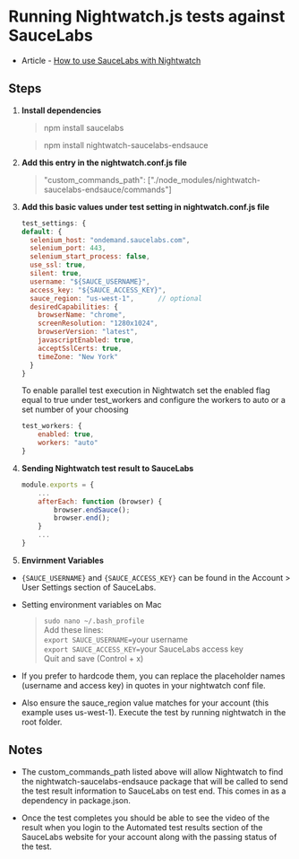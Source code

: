 # Running Nightwatch.js tests against SauceLabs

- Article - [How to use SauceLabs with Nightwatch](https://www.davidmello.com/how-to-use-nightwatch-with-saucelabs/)

## Steps

1) **Install dependencies**

    > npm install saucelabs 

    > npm install nightwatch-saucelabs-endsauce

2) **Add this entry in the nightwatch.conf.js file**

    > "custom_commands_path": ["./node_modules/nightwatch-saucelabs-endsauce/commands"]

3) **Add this basic values under test setting in nightwatch.conf.js file**

    ```js
    test_settings: {
    default: {
      selenium_host: "ondemand.saucelabs.com",
      selenium_port: 443,
      selenium_start_process: false,
      use_ssl: true,
      silent: true,
      username: "${SAUCE_USERNAME}",
      access_key: "${SAUCE_ACCESS_KEY}",
      sauce_region: "us-west-1",      // optional
      desiredCapabilities: {
        browserName: "chrome",
        screenResolution: "1280x1024",
        browserVersion: "latest",
        javascriptEnabled: true,
        acceptSslCerts: true,
        timeZone: "New York"
      }
    }
    ```
    To enable parallel test execution in Nightwatch set the enabled flag equal to true under test_workers and configure the workers to auto or a set number of your choosing

    ```js
    test_workers: {
        enabled: true,
        workers: "auto"
    }
    ```

4. **Sending Nightwatch test result to SauceLabs**

    ```js
    module.exports = {
        ...
        afterEach: function (browser) {
            browser.endSauce();
            browser.end();
        }
        ...
    }
    ```

5. **Envirnment Variables**

* `{SAUCE_USERNAME}` and `{SAUCE_ACCESS_KEY}` can be found in the Account > User Settings section of SauceLabs. 

* Setting environment variables on Mac

  > `sudo nano ~/.bash_profile` <br/>
  Add these lines: <br/>
  `export SAUCE_USERNAME=`your username <br/>
  `export SAUCE_ACCESS_KEY=`your SauceLabs access key <br/>
  Quit and save (Control + x)

*  If you prefer to hardcode them, you can replace the placeholder names (username and access key) in quotes in your nightwatch conf file.

* Also ensure the sauce_region value matches for your account (this example uses us-west-1).
Execute the test by running nightwatch in the root folder.



## Notes

* The custom_commands_path listed above will allow Nightwatch to find the nightwatch-saucelabs-endsauce package that will be called to send the test result information to SauceLabs on test end. This comes in as a dependency in package.json.

* Once the test completes you should be able to see the video of the result when you login to the Automated test results section of the SauceLabs website for your account along with the passing status of the test.